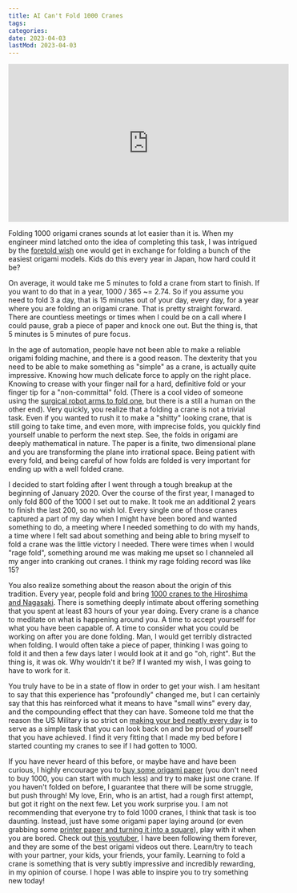 ```yaml
---
title: AI Can't Fold 1000 Cranes
tags: 
categories: 
date: 2023-04-03
lastMod: 2023-04-03
---
```

<iframe width="560" height="315" src="https://www.youtube.com/embed/hA1siXMbDiU" title="YouTube video player" frameborder="0" allow="accelerometer; autoplay; clipboard-write; encrypted-media; gyroscope; picture-in-picture; web-share" allowfullscreen></iframe>

Folding 1000 origami cranes sounds at lot easier than it is. When my engineer mind latched onto the idea of completing this task, I was intrigued by the [foretold wish](https://en.wikipedia.org/wiki/One_thousand_origami_cranes) one would get in exchange for folding a bunch of the easiest origami models. Kids do this every year in Japan, how hard could it be?

On average, it would take me 5 minutes to fold a crane from start to finish. If you want to do that in a year, 1000 / 365 ~= 2.74. So if you assume you need to fold 3 a day, that is 15 minutes out of your day, every day, for a year where you are folding an origami crane. That is pretty straight forward. There are countless meetings or times when I could be on a call where I could pause, grab a piece of paper and knock one out. But the thing is, that 5 minutes is 5 minutes of pure focus.

In the age of automation, people have not been able to make a reliable origami folding machine, and there is a good reason. The dexterity that you need to be able to make something as "simple" as a crane, is actually quite impressive. Knowing how much delicate force to apply on the right place. Knowing to crease with your finger nail for a hard, definitive fold or your finger tip for a "non-committal" fold. (There is a cool video of someone using the [surgical robot arms to fold one](https://www.youtube.com/watch?v=x9Bjs99A0k0), but there is a still a human on the other end). Very quickly, you realize that a folding a crane is not a trivial task. Even if you wanted to rush it to make a "shitty" looking crane, that is still going to take time, and even more, with imprecise folds, you quickly find yourself unable to perform the next step. See, the folds in origami are deeply mathematical in nature. The paper is a finite, two dimensional plane and you are transforming the plane into irrational space. Being patient with every fold, and being careful of how folds are folded is very important for ending up with a well folded crane.

I decided to start folding after I went through a tough breakup at the beginning of January 2020. Over the course of the first year, I managed to only fold 800 of the 1000 I set out to make. It took me an additional 2 years to finish the last 200, so no wish lol. Every single one of those cranes captured a part of my day when I might have been bored and wanted something to do, a meeting where I needed something to do with my hands, a time where I felt sad about something and being able to bring myself to fold a crane was the little victory I needed. There were times when I would "rage fold", something around me was making me upset so I channeled all my anger into cranking out cranes. I think my rage folding record was like 15?

You also realize something about the reason about the origin of this tradition. Every year, people fold and bring [1000 cranes to the Hiroshima and Nagasaki](https://blog.nationalgeographic.org/2015/08/28/how-paper-cranes-became-a-symbol-of-healing-in-japan/). There is something deeply intimate about offering something that you spent at least 83 hours of your year doing. Every crane is a chance to meditate on what is happening around you. A time to accept yourself for what you have been capable of. A time to consider what you could be working on after you are done folding. Man, I would get terribly distracted when folding. I would often take a piece of paper, thinking I was going to fold it and then a few days later I would look at it and go "oh, right". But the thing is, it was ok. Why wouldn't it be? If I wanted my wish, I was going to have to work for it.

You truly have to be in a state of flow in order to get your wish. I am hesitant to say that this experience has "profoundly" changed me, but I can certainly say that this has reinforced what it means to have "small wins" every day, and the compounding effect that they can have. Someone told me that the reason the US Military is so strict on [making your bed neatly every day](https://www.youtube.com/watch?v=KgzLzbd-zT4) is to serve as a simple task that you can look back on and be proud of yourself that you have achieved. I find it very fitting that I made my bed before I started counting my cranes to see if I had gotten to 1000.

If you have never heard of this before, or maybe have and have been curious, I highly encourage you to [buy some origami paper](https://a.co/d/2Cbrikh) (you don't need to buy 1000, you can start with much less) and try to make just one crane. If you haven't folded on before, I guarantee that there will be some struggle, but push through! My love, Erin, who is an artist, had a rough first attempt, but got it right on the next few. Let you work surprise you. I am not recommending that everyone try to fold 1000 cranes, I think that task is too daunting. Instead, just have some origami paper laying around (or even grabbing some [printer paper and turning it into a square](https://www.youtube.com/watch?v=cMXzRBDFpGU)), play with it when you are bored. Check out [this youtuber](https://www.youtube.com/watch?v=6VqF8WGuBLA), I have been following them forever, and they are some of the best origami videos out there. Learn/try to teach with your partner, your kids, your friends, your family. Learning to fold a crane is something that is very subtly impressive and incredibly rewarding, in my opinion of course. I hope I was able to inspire you to try something new today!


